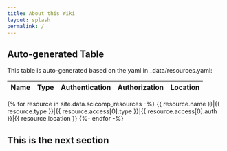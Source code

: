 ```yaml
---
title: About this Wiki
layout: splash
permalink: /
---
```


## Auto-generated Table
This table is auto-generated based on the yaml in _data/resources.yaml:

Name|Type|Authentication|Authorization|Location
---|---|---|---|---
{% for resource in site.data.scicomp_resources -%}
{{ resource.name }}|{{ resource.type }}|{{ resource.access[0].type }}|{{ resource.access[0].auth }}|{{ resource.location }}
{%- endfor -%}

## This is the next section

